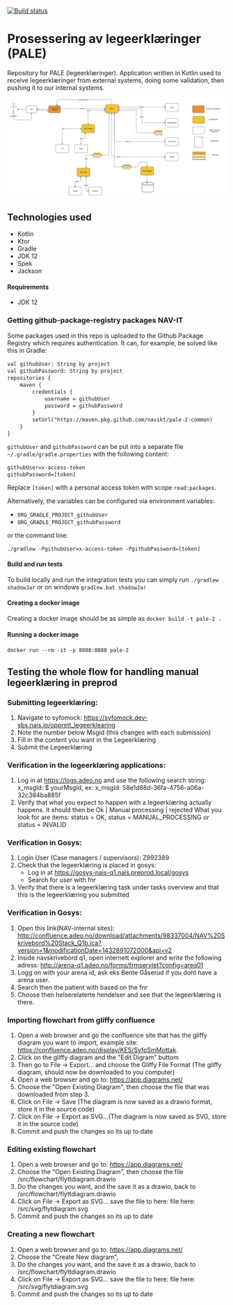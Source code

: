 [![Build status](https://github.com/navikt/pale-2/workflows/Deploy%20to%20dev%20and%20prod/badge.svg)](https://github.com/navikt/pale-2/workflows/Deploy%20to%20dev%20and%20prod/badge.svg)

# Prosessering av legeerklæringer (PALE)
Repository for PALE (legeerklæringer). Application written in Kotlin used to receive legeerklæringer from external systems, doing some validation, then pushing it to our internal systems.


<img src="./src/svg/flytdiagram.svg" alt="Image of the flow of the pale-2 application">

## Technologies used
* Kotlin
* Ktor
* Gradle
* JDK 12
* Spek
* Jackson

#### Requirements

* JDK 12

### Getting github-package-registry packages NAV-IT
Some packages used in this repo is uploaded to the Github Package Registry which requires authentication. It can, for example, be solved like this in Gradle:
```
val githubUser: String by project
val githubPassword: String by project
repositories {
    maven {
        credentials {
            username = githubUser
            password = githubPassword
        }
        setUrl("https://maven.pkg.github.com/navikt/pale-2-common)
    }
}
```

`githubUser` and `githubPassword` can be put into a separate file `~/.gradle/gradle.properties` with the following content:

```                                                     
githubUser=x-access-token
githubPassword=[token]
```

Replace `[token]` with a personal access token with scope `read:packages`.

Alternatively, the variables can be configured via environment variables:

* `ORG_GRADLE_PROJECT_githubUser`
* `ORG_GRADLE_PROJECT_githubPassword`

or the command line:

```
./gradlew -PgithubUser=x-access-token -PgithubPassword=[token]
```

#### Build and run tests
To build locally and run the integration tests you can simply run `./gradlew shadowJar` or on windows 
`gradlew.bat shadowJar`

#### Creating a docker image
Creating a docker image should be as simple as `docker build -t pale-2 .`

#### Running a docker image
`docker run --rm -it -p 8080:8080 pale-2`


## Testing the whole flow for handling manual legeerklæring in preprod
### Submitting legeerklæring:
1. Navigate to syfomock: https://syfomock.dev-sbs.nais.io/opprett_legeerklearing
2. Note the number below Msgid (this changes with each submission)
3. Fill in the content you want in the Legeerklæring
4. Submit the Legeerklæring

### Verification in the legeerklæring applications:
1. Log in at https://logs.adeo.no and use the following search string: x_msgId: $ yourMsgId, ex: x_msgId: 58e1d88d-36fa-4756-a06a-32c384ba885f
2. Verify that what you expect to happen with a legeerklæring actually happens. It should then be Ok | Manual processing | rejected
   What you look for are items: status = OK, status = MANUAL_PROCESSING or status = INVALID
   
### Verification in Gosys:
1. Login User (Case managers / supervisors):
   Z992389
2. Check that the legeerklæring is placed in gosys:
   - Log in at https://gosys-nais-q1.nais.preprod.local/gosys
   - Search for user with fnr
3. Verify that there is a legeerklæring task under tasks overview and 
   that this is the legeerklæring you submitted

### Verification in Gosys:

1. Open this link(NAV-internal sites): http://confluence.adeo.no/download/attachments/98337004/NAV%20Skrivebord%20Stack_Q1b.ica?version=1&modificationDate=1432891072000&api=v2
2. Inside navskrivebord q1, open internett explorer and write the following adress: http://arena-q1.adeo.no/forms/frmservlet?config=areq01
3. Logg on with your arena id, ask eks Bente Gåserud if you dont have a arena user.
4. Search then the patient with based on the fnr
5. Choose then helserelaterte hendelser and see that the legeerklæring is there.

### Importing flowchart from gliffy confluence
1. Open a web browser and go the confluence site that has the gliffy diagram you want to import, example site:
https://confluence.adeo.no/display/KES/SyfoSmMottak.
2. Click on the gliffy diagram and the "Edit Digram" buttom
3. Then go to File -> Export... and choose the Gliffy File Format (The gliffy diagram, should now be downloaded to you computer)
4. Open a web browser and go to: https://app.diagrams.net/
5. Choose the "Open Existing Diagram", then choose the file that was downloaded from step 3.
6. Click on File -> Save (The diagram is now saved as a drawio format, store it in the source code)
7. Click on File -> Export as SVG...(The diagram is now saved as SVG, store it in the source code)
8. Commit and push the changes so its up to date

### Editing existing flowchart
1. Open a web browser and go to: https://app.diagrams.net/
2. Choose the "Open Existing Diagram", then choose the file /src/flowchart/flyttdiagram.drawio
3. Do the changes you want, and the save it as a drawio, back to /src/flowchart/flyttdiagram.drawio
4. Click on File -> Export as SVG... save the file to here: file here: /src/svg/flytdiagram.svg
5. Commit and push the changes so its up to date

### Creating a new flowchart
1. Open a web browser and go to: https://app.diagrams.net/
2. Choose the "Create New diagram",
3. Do the changes you want, and the save it as a drawio, back to /src/flowchart/flyttdiagram.drawio
4. Click on File -> Export as SVG... save the file to here: file here: /src/svg/flytdiagram.svg
5. Commit and push the changes so its up to date

